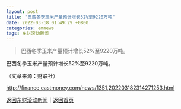 ```yaml
---
layout: post
title: "巴西冬季玉米产量预计增长52%至9220万吨"
date: 2022-03-18 01:49:29 +0800
categories: emnews
tags: 东财滚动新闻
---
```

> 巴西冬季玉米产量预计增长52%至9220万吨。

<p>巴西冬季玉米产量预计增长52%至9220万吨。</p><p class="em_media">（文章来源：财联社）</p>

<http://finance.eastmoney.com/news/1351,202203182314271253.html>

[返回东财滚动新闻](//finews.withounder.com/emnews/)｜[返回首页](//finews.withounder.com/)